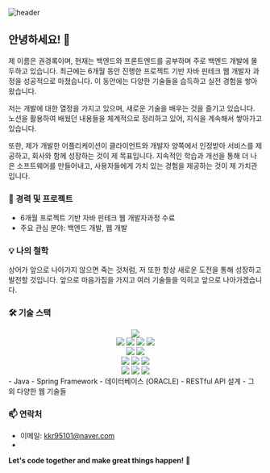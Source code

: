 ![header](https://capsule-render.vercel.app/api?type=rounded&color=gradient&text=%20%EA%B2%BD%EB%A1%9D%EC%9D%98%20github%20&height=200&fontSize=70&textBg=true)
## 안녕하세요! 🌟

제 이름은 권경록이며, 현재는 백엔드와 프론트엔드를 공부하며 주로 백엔드 개발에 몰두하고 있습니다. 최근에는 6개월 동안 진행한 프로젝트 기반 자바 핀테크 웹 개발자 과정을 성공적으로 마쳤습니다. 이 동안에는 다양한 기술들을 습득하고 실전 경험을 쌓아왔습니다.

저는 개발에 대한 열정을 가지고 있으며, 새로운 기술을 배우는 것을 즐기고 있습니다. 노션을 활용하여 배웠던 내용들을 체계적으로 정리하고 있어, 지식을 계속해서 쌓아가고 있습니다.

또한, 제가 개발한 어플리케이션이 클라이언트와 개발자 양쪽에서 인정받아 서비스를 제공하고, 회사와 함께 성장하는 것이 제 목표입니다. 지속적인 학습과 개선을 통해 더 나은 소프트웨어를 만들어내고, 사용자들에게 가치 있는 경험을 제공하는 것이 제 가치관입니다.

### 🚀 경력 및 프로젝트

- 6개월 프로젝트 기반 자바 핀테크 웹 개발자과정 수료
- 주요 관심 분야: 백엔드 개발, 웹 개발

### 💡 나의 철학

상어가 앞으로 나아가지 않으면 죽는 것처럼, 저 또한 항상 새로운 도전을 통해 성장하고 발전할 것입니다. 앞으로 마음가짐을 가지고 여러 기술들을 익히고 앞으로 나아가겠습니다.

### 🛠️ 기술 스택
<div align=center> 
  <img src="https://img.shields.io/badge/java-007396?style=for-the-badge&logo=java&logoColor=white"> 
  <br>
  
  <img src="https://img.shields.io/badge/html5-E34F26?style=for-the-badge&logo=html5&logoColor=white"> 
  <img src="https://img.shields.io/badge/css-1572B6?style=for-the-badge&logo=css3&logoColor=white"> 
  <img src="https://img.shields.io/badge/javascript-F7DF1E?style=for-the-badge&logo=javascript&logoColor=black"> 
  <img src="https://img.shields.io/badge/jquery-0769AD?style=for-the-badge&logo=jquery&logoColor=white">
  
  <br>
  <img src="https://img.shields.io/badge/thymeleaf-005F0F?style=for-the-badge&logo=thymeleaf&logoColor=white">
    <img src="https://img.shields.io/badge/bootstrap-7952B3?style=for-the-badge&logo=bootstrap&logoColor=white">
  <br>
  
  <img src="https://img.shields.io/badge/oracle-F80000?style=for-the-badge&logo=oracle&logoColor=white"> 
  <img src="https://img.shields.io/badge/springboot-6DB33F?style=for-the-badge&logo=springboot&logoColor=white"> 
    <img src="https://img.shields.io/badge/gradle-02303A?style=for-the-badge&logo=gradle&logoColor=white"> 
    
  <br>

  <img src="https://img.shields.io/badge/apache tomcat-F8DC75?style=for-the-badge&logo=apachetomcat&logoColor=white">
  <img src="https://img.shields.io/badge/github-181717?style=for-the-badge&logo=github&logoColor=white">
  <img src="https://img.shields.io/badge/git-F05032?style=for-the-badge&logo=git&logoColor=white">
  <br>
</div>
- Java
- Spring Framework
- 데이터베이스 (ORACLE)
- RESTful API 설계
- 그 외 다양한 웹 기술들

### 📫 연락처

- 이메일: kkr95101@naver.com
- 
**Let's code together and make great things happen!** 🚀


